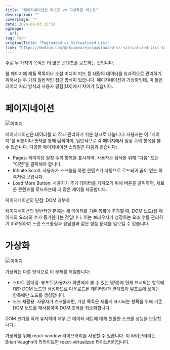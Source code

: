 ```yaml
---
title: "페이지네이션된 리스트 vs 가상화된 리스트"
description: ""
coverImage: ""
date: 2024-08-03 15:53
ogImage: 
  url: 
tag: Tech
originalTitle: "Paginated vs Virtualized List"
link: "https://medium.com/@akramnarejo/paginated-vs-virtualized-list-1afc32e3e00b"
---
```




주로 두 가지의 목적은 더 많은 콘텐츠를 로드하는 것입니다.

웹 페이지에 제품 목록이나 소셜 미디어 피드 등 대량의 데이터를 효과적으로 관리하기 위해서는 두 가지 일반적인 접근 방식이 있습니다. 페이지네이션과 가상화인데, 이 둘은 데이터 처리 방식과 사용자 경험(UX)에서 차이가 있습니다.

# 페이지네이션

![이미지](https://miro.medium.com/v2/resize:fit:1400/1*e46A0Y8obP325HVgew8_hg.gif)

<div class="content-ad"></div>

페이지네이션은 데이터를 더 작고 관리하기 쉬운 청크로 나눕니다. 사용자는 이 "페이지"를 버튼이나 숫자를 통해 탐색하며, 일반적으로 각 페이지에서 일정 수의 항목을 볼 수 있습니다. 다양한 페이지네이션 스타일은 다음과 같습니다:

- Pages: 페이지당 일정 수의 항목을 표시하며, 사용자는 탐색을 위해 "다음" 또는 "이전"을 클릭해야 합니다.
- Infinite Scroll: 사용자가 스크롤을 하면 콘텐츠가 자동으로 로드되어 끝이 없는 목록처럼 보입니다.
- Load More Button: 사용자가 추가 데이터를 가져오기 위해 버튼을 클릭하면, 새로운 콘텐츠를 로드하는데 더 많은 제어를 제공합니다.

페이지네이션의 단점: DOM 과부하

페이지네이션의 일반적인 문제는 새 데이터를 기존 목록에 추가할 때, DOM 노드(웹 페이지의 요소)의 수가 증가한다는 것입니다. 이는 브라우저가 성장하는 요소 수를 관리하기 어려워하여 느린 스크롤링과 응답성과 같은 성능 문제를 일으킬 수 있습니다.

<div class="content-ad"></div>

# 가상화

![이미지](/assets/img/PaginatedvsVirtualizedList_1.png)

가상화는 다른 방식으로 이 문제를 해결합니다:

- 스마트 렌더링: 뷰포트(사용자가 화면에서 볼 수 있는 영역)에 현재 표시되는 항목에 대한 DOM 노드만 생성하므로 다운로드된 데이터양과 관계없이 뷰포트에 보이는 항목에만 노드를 생성합니다.
- 노드 재활용: 사용자가 스크롤하면, 가상 목록은 새롭게 표시되는 항목을 위해 기존 DOM 노드를 재사용하여 DOM 조작을 최소화합니다.

<div class="content-ad"></div>

DOM 크기를 작게 유지하여 매우 큰 데이터 세트에 대해 원활한 스크롤 성능을 보장합니다.

가상화를 위해 react-window 라이브러리를 사용할 수 있습니다. 이 라이브러리는 Brian Vaughn이 리라이트한 react-virtualized 라이브러리입니다.
